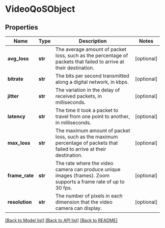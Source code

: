 # VideoQoSObject

## Properties
Name | Type | Description | Notes
------------ | ------------- | ------------- | -------------
**avg_loss** | **str** | The average amount of packet loss, such as the percentage of packets that failed to arrive at their destination. | [optional] 
**bitrate** | **str** | The bits per second transmitted along a digital network, in kbps. | [optional] 
**jitter** | **str** | The variation in the delay of received packets, in milliseconds. | [optional] 
**latency** | **str** | The time it took a packet to travel from one point to another, in milliseconds. | [optional] 
**max_loss** | **str** | The maximum amount of packet loss, such as the maximum percentage of packets that failed to arrive at their destination. | [optional] 
**frame_rate** | **str** | The rate where the video camera can produce unique images (frames). Zoom supports a frame rate of up to 30 fps. | [optional] 
**resolution** | **str** | The number of pixels in each dimension that the video camera can display. | [optional] 

[[Back to Model list]](../README.md#documentation-for-models) [[Back to API list]](../README.md#documentation-for-api-endpoints) [[Back to README]](../README.md)

